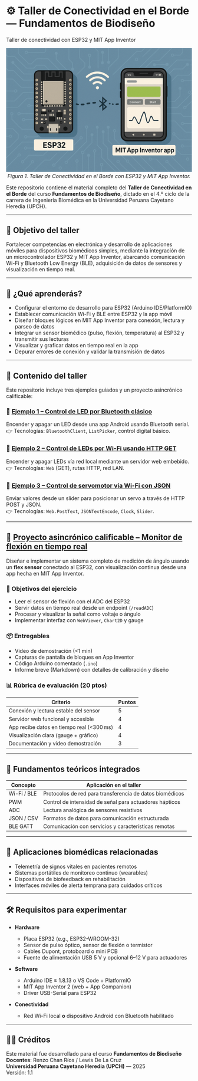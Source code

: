# ⚙️ Taller de Conectividad en el Borde — Fundamentos de Biodiseño  
Taller de conectividad con ESP32 y MIT App Inventor  

<p align="center">
  <img src="taller_conectividad.png" alt="Taller de Conectividad en el Borde con ESP32 y MIT App Inventor" width="600"><br>
  <em>Figura 1. Taller de Conectividad en el Borde con ESP32 y MIT App Inventor.</em>
</p>

Este repositorio contiene el material completo del **Taller de Conectividad en el Borde** del curso **Fundamentos de Biodiseño**, dictado en el 4.º ciclo de la carrera de Ingeniería Biomédica en la Universidad Peruana Cayetano Heredia (UPCH).

---

## 🎯 Objetivo del taller

Fortalecer competencias en electrónica y desarrollo de aplicaciones móviles para dispositivos biomédicos simples, mediante la integración de un microcontrolador ESP32 y MIT App Inventor, abarcando comunicación Wi-Fi y Bluetooth Low Energy (BLE), adquisición de datos de sensores y visualización en tiempo real.

---

## 🧩 ¿Qué aprenderás?

- Configurar el entorno de desarrollo para ESP32 (Arduino IDE/PlatformIO)  
- Establecer comunicación Wi-Fi y BLE entre ESP32 y la app móvil  
- Diseñar bloques lógicos en MIT App Inventor para conexión, lectura y parseo de datos  
- Integrar un sensor biomédico (pulso, flexión, temperatura) al ESP32 y transmitir sus lecturas  
- Visualizar y graficar datos en tiempo real en la app  
- Depurar errores de conexión y validar la transmisión de datos  

---

## 📂 Contenido del taller

Este repositorio incluye tres ejemplos guiados y un proyecto asincrónico calificable:

### 🔸 [Ejemplo 1 – Control de LED por Bluetooth clásico](https://github.com/devRenzo/fundbio-apps/tree/main/Ejemplo1)    
Encender y apagar un LED desde una app Android usando Bluetooth serial.  
👉 Tecnologías: `BluetoothClient`, `ListPicker`, control digital básico.

### 🔸 [Ejemplo 2 – Control de LEDs por Wi-Fi usando HTTP GET](https://github.com/devRenzo/fundbio-apps/tree/main/Ejemplo2)  
Encender y apagar LEDs vía red local mediante un servidor web embebido.  
👉 Tecnologías: `Web` (GET), rutas HTTP, red LAN.

### 🔸 [Ejemplo 3 – Control de servomotor vía Wi-Fi con JSON](https://github.com/devRenzo/fundbio-apps/tree/main/Ejemplo3)  
Enviar valores desde un slider para posicionar un servo a través de HTTP POST y JSON.  
👉 Tecnologías: `Web.PostText`, `JSONTextEncode`, `Clock`, `Slider`.

---

## 🎯 [Proyecto asincrónico calificable – Monitor de flexión en tiempo real](https://github.com/devRenzo/fundbio-apps/tree/main/Ejercicio_asincrono)

Diseñar e implementar un sistema completo de medición de ángulo usando un **flex sensor** conectado al ESP32, con visualización continua desde una app hecha en MIT App Inventor.

### 🧪 Objetivos del ejercicio
- Leer el sensor de flexión con el ADC del ESP32  
- Servir datos en tiempo real desde un endpoint (`/readADC`)  
- Procesar y visualizar la señal como voltaje o ángulo  
- Implementar interfaz con `WebViewer`, `Chart2D` y gauge

### 📦 Entregables
- Video de demostración (<1 min)  
- Capturas de pantalla de bloques en App Inventor  
- Código Arduino comentado (`.ino`)  
- Informe breve (Markdown) con detalles de calibración y diseño  

### 📊 Rúbrica de evaluación (20 ptos)
| Criterio | Puntos |
|----------|--------|
| Conexión y lectura estable del sensor | 5 |
| Servidor web funcional y accesible | 4 |
| App recibe datos en tiempo real (<300 ms) | 4 |
| Visualización clara (gauge + gráfico) | 4 |
| Documentación y video demostración | 3 |

---

## 🧪 Fundamentos teóricos integrados

| Concepto    | Aplicación en el taller                                      |
|-------------|--------------------------------------------------------------|
| Wi-Fi / BLE | Protocolos de red para transferencia de datos biomédicos     |
| PWM         | Control de intensidad de señal para actuadores hápticos      |
| ADC         | Lectura analógica de sensores resistivos                     |
| JSON / CSV  | Formatos de datos para comunicación estructurada             |
| BLE GATT    | Comunicación con servicios y características remotas         |

---

## 🧬 Aplicaciones biomédicas relacionadas

- Telemetría de signos vitales en pacientes remotos  
- Sistemas portátiles de monitoreo continuo (wearables)  
- Dispositivos de biofeedback en rehabilitación  
- Interfaces móviles de alerta temprana para cuidados críticos  

---

## 🛠️ Requisitos para experimentar

- **Hardware**  
  - Placa ESP32 (e.g., ESP32-WROOM-32)  
  - Sensor de pulso óptico, sensor de flexión o termistor  
  - Cables Dupont, protoboard o mini PCB  
  - Fuente de alimentación USB 5 V y opcional 6–12 V para actuadores  

- **Software**  
  - Arduino IDE ≥ 1.8.13 o VS Code + PlatformIO  
  - MIT App Inventor 2 (web + App Companion)  
  - Driver USB-Serial para ESP32  

- **Conectividad**  
  - Red Wi-Fi local **o** dispositivo Android con Bluetooth habilitado  

---

## 🧑‍🏫 Créditos

Este material fue desarrollado para el curso **Fundamentos de Biodiseño**  
**Docentes**: Renzo Chan Ríos / Lewis De La Cruz  
**Universidad Peruana Cayetano Heredia (UPCH)** — 2025  
Versión: 1.1  
